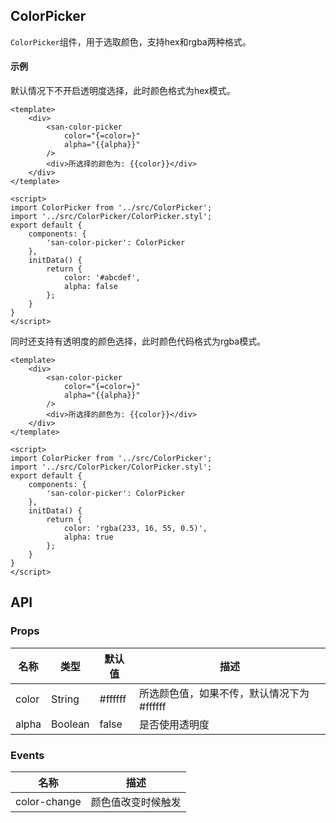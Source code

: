 ## ColorPicker 

`ColorPicker`组件，用于选取颜色，支持hex和rgba两种格式。

#### 示例

默认情况下不开启透明度选择，此时颜色格式为hex模式。

```san 基本用法 
<template>
    <div>
        <san-color-picker
            color="{=color=}"
            alpha="{{alpha}}"
        />
        <div>所选择的颜色为: {{color}}</div>
    </div>
</template>

<script>
import ColorPicker from '../src/ColorPicker';
import '../src/ColorPicker/ColorPicker.styl';
export default {
    components: {
        'san-color-picker': ColorPicker 
    },
    initData() {
        return {
            color: '#abcdef', 
            alpha: false 
        };
    }
}
</script>
```

同时还支持有透明度的颜色选择，此时颜色代码格式为rgba模式。

```san 透明度模式
<template>
    <div>
        <san-color-picker
            color="{=color=}"
            alpha="{{alpha}}"
        />
        <div>所选择的颜色为: {{color}}</div>
    </div>
</template>

<script>
import ColorPicker from '../src/ColorPicker';
import '../src/ColorPicker/ColorPicker.styl';
export default {
    components: {
        'san-color-picker': ColorPicker 
    },
    initData() {
        return {
            color: 'rgba(233, 16, 55, 0.5)',
            alpha: true
        };
    }
}
</script>
```



## API

### Props

| 名称 | 类型 | 默认值 | 描述|
| --- | --- | --- | --- |
| color | String | #ffffff | 所选颜色值，如果不传，默认情况下为#ffffff |
| alpha | Boolean | false | 是否使用透明度 |
 
### Events

| 名称 | 描述|
| --- |   --- |
| color-change | 颜色值改变时候触发 |

